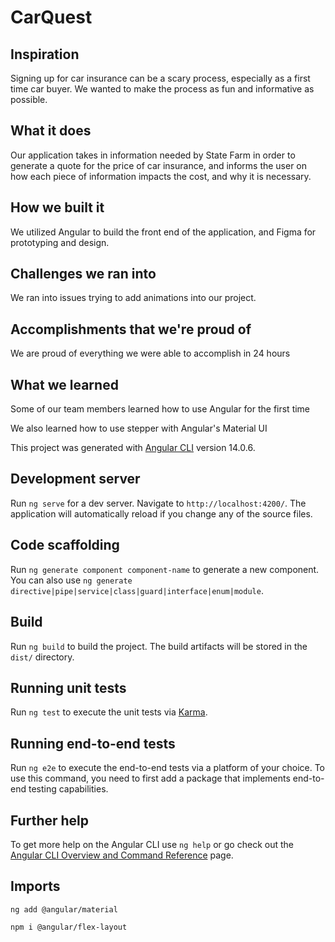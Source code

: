 # CarQuest

## Inspiration

Signing up for car insurance can be a scary process, especially as a first time car buyer. We wanted to make the process as fun and informative as possible. 

## What it does

Our application takes in information needed by State Farm in order to generate a quote for the price of car insurance, and informs the user on how each piece of information impacts the cost, and why it is necessary. 

## How we built it

We utilized Angular to build the front end of the application, and Figma for prototyping and design. 

## Challenges we ran into

We ran into issues trying to add animations into our project.

## Accomplishments that we're proud of

We are proud of everything we were able to accomplish in 24 hours

## What we learned

Some of our team members learned how to use Angular for the first time

We also learned how to use stepper with Angular's Material UI


This project was generated with [Angular CLI](https://github.com/angular/angular-cli) version 14.0.6.

## Development server

Run `ng serve` for a dev server. Navigate to `http://localhost:4200/`. The application will automatically reload if you change any of the source files.

## Code scaffolding

Run `ng generate component component-name` to generate a new component. You can also use `ng generate directive|pipe|service|class|guard|interface|enum|module`.

## Build

Run `ng build` to build the project. The build artifacts will be stored in the `dist/` directory.

## Running unit tests

Run `ng test` to execute the unit tests via [Karma](https://karma-runner.github.io).

## Running end-to-end tests

Run `ng e2e` to execute the end-to-end tests via a platform of your choice. To use this command, you need to first add a package that implements end-to-end testing capabilities.

## Further help

To get more help on the Angular CLI use `ng help` or go check out the [Angular CLI Overview and Command Reference](https://angular.io/cli) page.

## Imports
`ng add @angular/material`

`npm i @angular/flex-layout`
